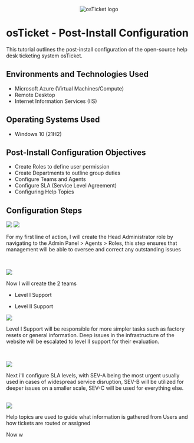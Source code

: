 <p align="center">
<img src="https://i.imgur.com/Clzj7Xs.png" alt="osTicket logo"/>
</p>

<h1>osTicket - Post-Install Configuration</h1>
This tutorial outlines the post-install configuration of the open-source help desk ticketing system osTicket.<br />

<h2>Environments and Technologies Used</h2>

- Microsoft Azure (Virtual Machines/Compute)
- Remote Desktop
- Internet Information Services (IIS)

<h2>Operating Systems Used </h2>

- Windows 10</b> (21H2)

<h2>Post-Install Configuration Objectives</h2>

- Create Roles to define user permission
- Create Departments to outline group duties
- Configure Teams and Agents
- Configure SLA (Service Level Agreement)
- Configuring Help Topics

<h2>Configuration Steps</h2>

<p>
<img src="https://cdn.discordapp.com/attachments/677756436784218132/1095415577247498240/image.png"/>
<img src="https://cdn.discordapp.com/attachments/677756436784218132/1095415792490795088/image.png"/>
</p>
<p>
For my first line of action, I will create the Head Administrator role by navigating to the Admin Panel > Agents > Roles, this step ensures that management will be able to oversee and correct any outstanding issues
</p>
<br />

<p>
<img src="https://cdn.discordapp.com/attachments/677756436784218132/1095419436082667580/image.png"/>
<p>

Now I will create the 2 teams 
- Level I Support

- Level II Support
</p>
<img src="https://cdn.discordapp.com/attachments/677756436784218132/1095419877147299920/image.png"/>
</p>
<p>
Level I Support will be responsible for more simpler tasks such as factory resets or general information. Deep issues in the infrastructure of the website will be escalated to level II support for their evaluation.
</p>
<br />

<p>
<img src="https://cdn.discordapp.com/attachments/677756436784218132/1095422542707167372/image.png"/>

</p>
<p>
Next i'll configure SLA levels, with SEV-A being the most urgent usually used in cases of widespread service disruption, SEV-B will be utilized for deeper issues on a smaller scale, SEV-C will be used for everything else.
</p>
<br />
<img src="https://cdn.discordapp.com/attachments/677756436784218132/1095430358037712907/image.png"/>
</p>
Help topics are used to guide what information is gathered from Users and how tickets are routed or assigned

Now w
